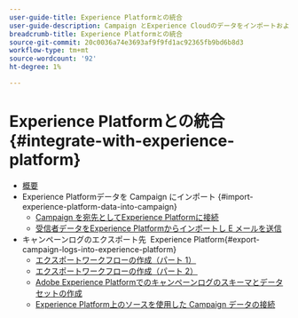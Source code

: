 ```yaml
---
user-guide-title: Experience Platformとの統合
user-guide-description: Campaign とExperience Cloudのデータをインポートおよびエクスポートし、2 つのソリューション間で通信できるようにする方法を説明します。
breadcrumb-title: Experience Platformとの統合
source-git-commit: 20c0036a74e3693af9f9fd1ac92365fb9bd6b8d3
workflow-type: tm+mt
source-wordcount: '92'
ht-degree: 1%

---
```



# Experience Platformとの統合 {#integrate-with-experience-platform}

+ [概要](/help/tutorial-integrate-with-experience-platform/overview.md)
+ Experience Platformデータを Campaign にインポート {#import-experience-platform-data-into-campaign}
   + [Campaign を宛先としてExperience Platformに接続](/help/tutorial-integrate-with-experience-platform/connect-campaign-to-experience-platform-as-destination.md)
   + [受信者データをExperience Platformからインポートし E メールを送信](/help/tutorial-integrate-with-experience-platform/import-recipient-data-from-platform.md)
+ キャンペーンログのエクスポート先  Experience Platform{#export-campaign-logs-into-experience-platform}
   + [エクスポートワークフローの作成（パート 1）](/help/tutorial-integrate-with-experience-platform/workflow-to-find-last-modified-date.md)
   + [エクスポートワークフローの作成（パート 2）](/help/tutorial-integrate-with-experience-platform/extract-format-save-data-to-external-account.md)
   + [Adobe Experience Platformでのキャンペーンログのスキーマとデータセットの作成](/help/tutorial-integrate-with-experience-platform/create-a-campaign-logs-schema-and-dataset-in-experience-platform.md)
   + [Experience Platform上のソースを使用した Campaign データの接続](/help/tutorial-integrate-with-experience-platform/connect-campaign-data-using-s3-as-source-on-platform.md)
